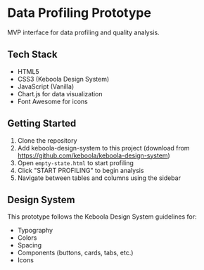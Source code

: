 # Data Profiling Prototype

MVP interface for data profiling and quality analysis.

## Tech Stack

- HTML5
- CSS3 (Keboola Design System)
- JavaScript (Vanilla)
- Chart.js for data visualization
- Font Awesome for icons

## Getting Started

1. Clone the repository
2. Add keboola-design-system to this project (download from https://github.com/keboola/keboola-design-system)
3. Open `empty-state.html` to start profiling
4. Click "START PROFILING" to begin analysis
5. Navigate between tables and columns using the sidebar

## Design System

This prototype follows the Keboola Design System guidelines for:
- Typography
- Colors
- Spacing
- Components (buttons, cards, tabs, etc.)
- Icons 